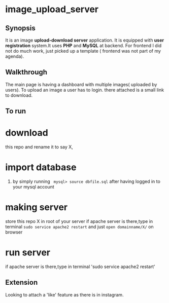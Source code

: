 # image_upload_server

## Synopsis
It is an image **upload-download server** application. It is equipped with **user registration** system.It uses
**PHP** and **MySQL** at backend. For frontend I did not do much work, just picked up a template ( frontend was not part of my agenda).
## Walkthrough
The main page is having a dashboard with multiple images( uploaded by users). To upload an image a user has to login.
there attached is a small link to download.
## To run
# download 
this repo and rename it to say X, 
# import database 
1. by simply running ` mysql> source dbfile.sql` after having logged in to your mysql account
# making server
store this repo X in root of your server
if apache server is there,type in terminal
`sudo service apache2 restart`
and just `open domainname/X/` on browser

# run server
if apache server is there,type in terminal
'sudo service apache2 restart'
## Extension
Looking to attach a 'like' feature as there is in instagram.


